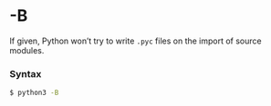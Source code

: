 # -B

If given, Python won’t try to write `.pyc` files on the import of source modules.

### Syntax

```bash
$ python3 -B
```